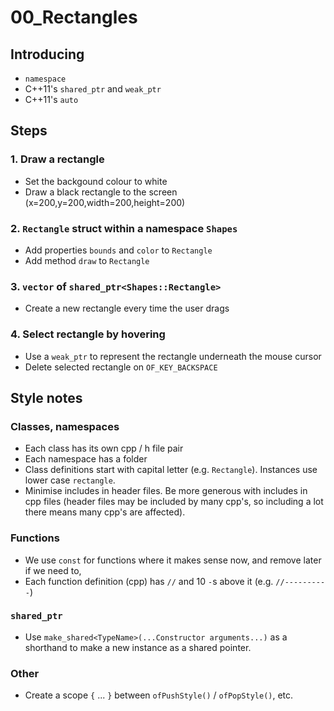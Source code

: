 # 00_Rectangles

## Introducing

* `namespace`
* C++11's `shared_ptr` and `weak_ptr`
* C++11's `auto`

## Steps

### 1. Draw a rectangle

* Set the backgound colour to white
* Draw a black rectangle to the screen (x=200,y=200,width=200,height=200)

### 2. `Rectangle` struct within a namespace `Shapes`

* Add properties `bounds` and `color` to `Rectangle`
* Add method `draw` to `Rectangle`

### 3. `vector` of `shared_ptr<Shapes::Rectangle>`

* Create a new rectangle every time the user drags

### 4. Select rectangle by hovering

* Use a `weak_ptr` to represent the rectangle underneath the mouse cursor
* Delete selected rectangle on `OF_KEY_BACKSPACE`

## Style notes

### Classes, namespaces

* Each class has its own cpp / h file pair
* Each namespace has a folder
* Class definitions start with capital letter (e.g. `Rectangle`). Instances use lower case `rectangle`.
* Minimise includes in header files. Be more generous with includes in cpp files (header files may be included by many cpp's, so including a lot there means many cpp's are affected).

### Functions

* We use `const` for functions where it makes sense now, and remove later if we need to,
* Each function definition (cpp) has `//` and 10 `-`s above it (e.g. `//----------`)

### `shared_ptr`

* Use `make_shared<TypeName>(...Constructor arguments...)` as a shorthand to make a new instance as a shared pointer.
### Other
* Create a scope `{` ... `}` between `ofPushStyle()` / `ofPopStyle()`, etc.
